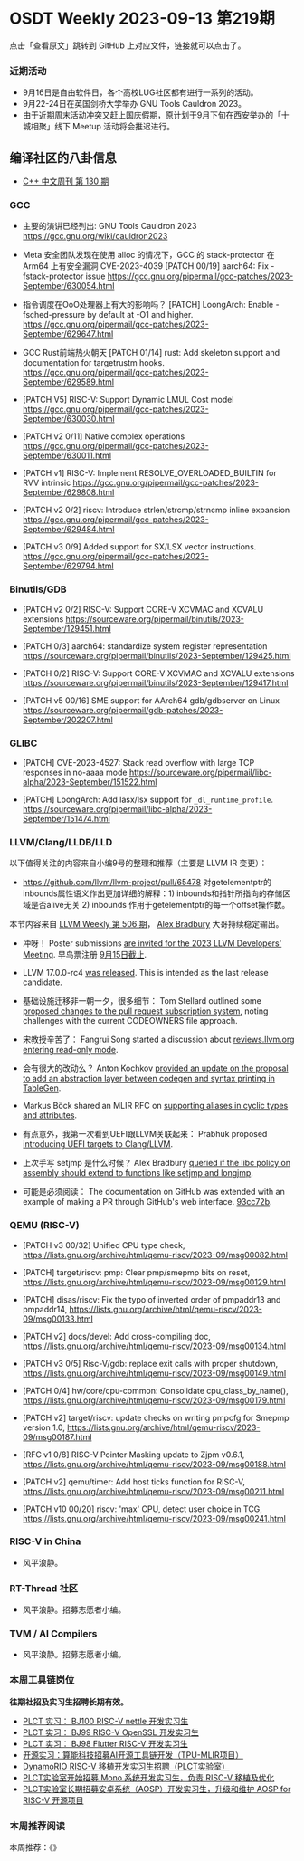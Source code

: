 # OSDT Weekly 2023-09-13 第219期

点击「查看原文」跳转到 GitHub 上对应文件，链接就可以点击了。

### 近期活动

- 9月16日是自由软件日，各个高校LUG社区都有进行一系列的活动。
- 9月22-24日在英国剑桥大学举办 GNU Tools Cauldron 2023。
- 由于近期周末活动冲突又赶上国庆假期，原计划于9月下旬在西安举办的「十城相聚」线下 Meetup 活动将会推迟进行。

## 编译社区的八卦信息

- [C++ 中文周刊 第 130 期](https://mp.weixin.qq.com/s/FgkGb6ceMTT9KiHayN3tmQ)

### GCC

-  主要的演讲已经列出: GNU Tools Cauldron 2023
   https://gcc.gnu.org/wiki/cauldron2023

- Meta 安全团队发现在使用 alloc 的情况下，GCC 的 stack-protector 在 Arm64 上有安全漏洞 CVE-2023-4039
  [PATCH 00/19] aarch64: Fix -fstack-protector issue
  https://gcc.gnu.org/pipermail/gcc-patches/2023-September/630054.html

- 指令调度在OoO处理器上有大的影响吗？
  [PATCH] LoongArch: Enable -fsched-pressure by default at -O1 and higher.
  https://gcc.gnu.org/pipermail/gcc-patches/2023-September/629647.html

- GCC Rust前端热火朝天
  [PATCH 01/14] rust: Add skeleton support and documentation for targetrustm hooks.
  https://gcc.gnu.org/pipermail/gcc-patches/2023-September/629589.html

- [PATCH V5] RISC-V: Support Dynamic LMUL Cost model
  https://gcc.gnu.org/pipermail/gcc-patches/2023-September/630030.html

- [PATCH v2 0/11] Native complex operations
  https://gcc.gnu.org/pipermail/gcc-patches/2023-September/630011.html

- [PATCH v1] RISC-V: Implement RESOLVE_OVERLOADED_BUILTIN for RVV intrinsic
  https://gcc.gnu.org/pipermail/gcc-patches/2023-September/629808.html

- [PATCH v2 0/2] riscv: Introduce strlen/strcmp/strncmp inline expansion
  https://gcc.gnu.org/pipermail/gcc-patches/2023-September/629484.html

- [PATCH v3 0/9] Added support for SX/LSX vector instructions.
  https://gcc.gnu.org/pipermail/gcc-patches/2023-September/629794.html

### Binutils/GDB

- [PATCH v2 0/2] RISC-V: Support CORE-V XCVMAC and XCVALU extensions
  https://sourceware.org/pipermail/binutils/2023-September/129451.html

- [PATCH 0/3] aarch64: standardize system register representation
  https://sourceware.org/pipermail/binutils/2023-September/129425.html

- [PATCH 0/2] RISC-V: Support CORE-V XCVMAC and XCVALU extensions
  https://sourceware.org/pipermail/binutils/2023-September/129417.html

- [PATCH v5 00/16] SME support for AArch64 gdb/gdbserver on Linux
  https://sourceware.org/pipermail/gdb-patches/2023-September/202207.html

### GLIBC

- [PATCH] CVE-2023-4527: Stack read overflow with large TCP responses in no-aaaa mode
  https://sourceware.org/pipermail/libc-alpha/2023-September/151522.html

- [PATCH] LoongArch: Add lasx/lsx support for `_dl_runtime_profile`.
  https://sourceware.org/pipermail/libc-alpha/2023-September/151474.html

### LLVM/Clang/LLDB/LLD

以下值得关注的内容来自小编9号的整理和推荐（主要是 LLVM IR 变更）：

- https://github.com/llvm/llvm-project/pull/65478 对getelementptr的inbounds属性语义作出更加详细的解释：1) inbounds和指针所指向的存储区域是否alive无关 2) inbounds 作用于getelementptr的每一个offset操作数。

本节内容来自 [LLVM Weekly 第 506 期](http://llvmweekly.org/issue/506)，
[Alex Bradbury](https://www.linkedin.com/in/alex-bradbury/) 大哥持续稳定输出。


* 冲呀！ Poster submissions [are invited for the 2023 LLVM Developers' Meeting](https://discourse.llvm.org/t/2023-llvm-dev-mtg-posters-needed/73290).  早鸟票注册 [9月15日截止](https://discourse.llvm.org/t/2023-llvm-developers-meeting-early-bird-registration-hotel-room-block-closing-soon/73331).

* LLVM 17.0.0-rc4 [was released](https://discourse.llvm.org/t/llvm-17-0-0-rc4-released/73257). This is intended as the last release candidate.

* 基础设施迁移非一朝一夕，很多细节： Tom Stellard outlined some [proposed changes to the pull request subscription system](https://discourse.llvm.org/t/changes-to-pull-request-subscription-system/73296), noting challenges with the current CODEOWNERS file approach.

* 宋教授辛苦了： Fangrui Song started a discussion about [reviews.llvm.org entering read-only mode](https://discourse.llvm.org/t/reviews-llvm-org-read-only-mode/73289).

* 会有很大的改动么？ Anton Kochkov [provided an update on the proposal to add an abstraction layer between codegen and syntax printing in TableGen](https://discourse.llvm.org/t/tablegen-add-abstraction-layer-between-code-generation-and-syntax-printing/67654/4).

* Markus Böck shared an MLIR RFC on [supporting aliases in cyclic types and attributes](https://discourse.llvm.org/t/rfc-supporting-aliases-in-cyclic-types-and-attributes/73236).

* 有点意外，我第一次看到UEFI跟LLVM关联起来： Prabhuk proposed [introducing UEFI targets to Clang/LLVM](https://discourse.llvm.org/t/rfc-uefi-driver-support-uefi-target/73261).

* 上次手写 setjmp 是什么时候？ Alex Bradbury [queried if the libc policy on assembly should extend to functions like setjmp and longjmp](https://discourse.llvm.org/t/hand-written-in-assembly-in-libc-setjmp-longjmp/73249).

* 可能是必须阅读： The documentation on GitHub was extended with an example of making a PR through GitHub's web interface.
  [93cc72b](https://reviews.llvm.org/rG93cc72be993f).

### QEMU (RISC-V)

- [PATCH v3 00/32] Unified CPU type check,
  https://lists.gnu.org/archive/html/qemu-riscv/2023-09/msg00082.html

- [PATCH] target/riscv: pmp: Clear pmp/smepmp bits on reset,
  https://lists.gnu.org/archive/html/qemu-riscv/2023-09/msg00129.html

- [PATCH] disas/riscv: Fix the typo of inverted order of pmpaddr13 and pmpaddr14,
  https://lists.gnu.org/archive/html/qemu-riscv/2023-09/msg00133.html

- [PATCH v2] docs/devel: Add cross-compiling doc,
  https://lists.gnu.org/archive/html/qemu-riscv/2023-09/msg00134.html

- [PATCH v3 0/5] Risc-V/gdb: replace exit calls with proper shutdown,
  https://lists.gnu.org/archive/html/qemu-riscv/2023-09/msg00149.html

- [PATCH 0/4] hw/core/cpu-common: Consolidate cpu_class_by_name(),
  https://lists.gnu.org/archive/html/qemu-riscv/2023-09/msg00179.html

- [PATCH v2] target/riscv: update checks on writing pmpcfg for Smepmp version 1.0,
  https://lists.gnu.org/archive/html/qemu-riscv/2023-09/msg00187.html

- [RFC v1 0/8] RISC-V Pointer Masking update to Zjpm v0.6.1,
  https://lists.gnu.org/archive/html/qemu-riscv/2023-09/msg00188.html

- [PATCH v2] qemu/timer: Add host ticks function for RISC-V,
  https://lists.gnu.org/archive/html/qemu-riscv/2023-09/msg00211.html

- [PATCH v10 00/20] riscv: 'max' CPU, detect user choice in TCG,
  https://lists.gnu.org/archive/html/qemu-riscv/2023-09/msg00241.html

### RISC-V in China

- 风平浪静。

### RT-Thread 社区

- 风平浪静。招募志愿者小编。

### TVM / AI Compilers

- 风平浪静。招募志愿者小编。

### 本周工具链岗位

**往期社招及实习生招聘长期有效。**

- [PLCT 实习： BJ100 RISC-V nettle 开发实习生](https://mp.weixin.qq.com/s/GEUKRlxILFpdHQbv-yxWQQ)
- [PLCT 实习： BJ99 RISC-V OpenSSL 开发实习生](https://mp.weixin.qq.com/s/pzy6sbW50r3aLw3Dt36oBQ)
- [PLCT 实习： BJ98 Flutter RISC-V 开发实习生](https://mp.weixin.qq.com/s/gQYT_rhtLE8jGg6WWAztDA)
- [开源实习：算能科技招募AI开源工具链开发（TPU-MLIR项目）](https://mp.weixin.qq.com/s/IBJh0ip4k11PzIMZecsWSw)
- [DynamoRIO RISC-V 移植开发实习生招聘（PLCT实验室）](https://mp.weixin.qq.com/s/J_5TjT6DOqeOXJXQI5VQxw)
- [PLCT实验室开始招募 Mono 系统开发实习生，负责 RISC-V 移植及优化](https://mp.weixin.qq.com/s/whEW7Hay1jIP1tBzIPay1A)
- [PLCT实验室长期招募安卓系统（AOSP）开发实习生，升级和维护 AOSP for RISC-V 开源项目](https://mp.weixin.qq.com/s/dJP2cEB1nex2inR5c-cJog)


### 本周推荐阅读

本周推荐：《》
